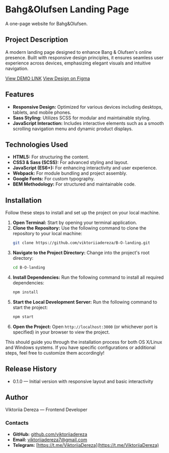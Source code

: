 # Bahg&Olufsen Landing Page
A one-page website for Bahg&Olufsen.

## Project Description
A modern landing page designed to enhance Bang & Olufsen's online presence. Built with responsive design principles, it ensures seamless user experience across devices, emphasizing elegant visuals and intuitive navigation.

[View DEMO LINK](https://viktoriiadereza.github.io/B-O-landing/)
[View Design on Figma](https://www.figma.com/file/DtkQmQ797hk0nI4KfMi2Uq/BOSE-New-Version?type=design&node-id=6817-212&t=ZTV6Gl8NzaWkJ4FK-0)

## Features

- **Responsive Design:** Optimized for various devices including desktops, tablets, and mobile phones.
- **Sass Styling:** Utilizes SCSS for modular and maintainable styling.
- **JavaScript Interaction:** Includes interactive elements such as a smooth scrolling navigation menu and dynamic product displays.

## Technologies Used

- **HTML5:** For structuring the content.
- **CSS3 & Sass (SCSS):** For advanced styling and layout.
- **JavaScript (ES6+):** For enhancing interactivity and user experience.
- **Webpack:** For module bundling and project assembly.
- **Google Fonts:** For custom typography.
- **BEM Methodology:** For structured and maintainable code.

## Installation

Follow these steps to install and set up the project on your local machine.

1. **Open Terminal:** Start by opening your terminal application.
2. **Clone the Repository:** Use the following command to clone the repository to your local machine:
    ```sh
    git clone https://github.com/viktoriiadereza/B-O-landing.git
    ```
3. **Navigate to the Project Directory:** Change into the project's root directory:
    ```sh
    cd B-O-landing
    ```
4. **Install Dependencies:** Run the following command to install all required dependencies:
    ```sh
    npm install
    ```
5. **Start the Local Development Server:** Run the following command to start the project:
    ```sh
    npm start
    ```
6. **Open the Project:** Open `http://localhost:3000` (or whichever port is specified) in your browser to view the project.

This should guide you through the installation process for both OS X/Linux and Windows systems. If you have specific configurations or additional steps, feel free to customize them accordingly!

## Release History
* 0.1.0 — Initial version with responsive layout and basic interactivity

## Author
Viktoriia Dereza — Frontend Developer

### Contacts
- **GitHub:** [github.com/viktoriiadereza](https://github.com/viktoriiadereza)
- **Email:** [viktoriiadereza7@gmail.com](mailto:viktoriiadereza7@gmail.com)
- **Telegram:** [https://t.me/ViktoriiaDereza](https://t.me/ViktoriiaDereza)
